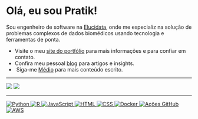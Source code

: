 
# Olá, eu sou Pratik! 
Sou engenheiro de software na [Elucidata](https://elucidata.io/), onde me especializ na solução de problemas complexos de dados biomédicos usando tecnologia e ferramentas de ponta.

- Visite o meu [site do portfólio](https://pr2tik1.github.io/) para mais informações e para confiar em contato.
- Confira meu pessoal [blog](https://pr2tik1.github.io/blog/) para artigos e insights.
- ️ Siga-me [Médio](https://pr2tik1.medium.com/) para mais conteúdo escrito.

---

<p alinhar="centro">
  <img src="https://github-readme-stats.vercel.app/api?nome de usuário = pr2tik1&show_icons = verdade&tema = urso " largura="400">
  <img src="https://github-readme-streak-stats.herokuapp.com?user = pr2tik1&tema = escuro&hide_border = true " largura="400">
</p>

---
<p alinhar="centro">
  <a href="https://www.python.org/" alvo="_em branco">
    <img src="https://img.shields.io/badge/Python-%2314354C.svg?style = quadrado plano&logo = python&logoColor = branco " alt="Python">
  </a>
  <a href="https://www.r-project.org/" alvo="_em branco">
    <img src="https://img.shields.io/badge/R-%23276DC3.svg?style = quadrado plano&logo = R&logoColor = branco " alt="R">
  </a>
  <a href="https://www.javascript.com/" alvo="_em branco">
    <img src="https://img.shields.io/badge/JavaScript-%23F7DF1E.svg?style = quadrado plano&logo = javascript&logoColor = preto " alt="JavaScript">
  </a>
  <a href="https://html.com/" alvo="_em branco">
    <img src="https://img.shields.io/badge/HTML-%23E34F26.svg?style = quadrado plano&logo = html5&logoColor = branco " alt="HTML">
  </a>
  <a href="https://www.w3.org/Style/CSS/Overview.en.html" alvo="_em branco">
    <img src="https://img.shields.io/badge/CSS-%231572B6.svg?style = quadrado plano&logo = css3&logoColor = branco " alt="CSS">
  </a>
  <a href="https://www.docker.com/" alvo="_em branco">
    <img src="https://img.shields.io/badge/Docker-%232496ED.svg?style = quadrado plano&logo = estivador&logoColor = branco " alt="Docker">
  </a>
  <a href="https://github.com/features/actions" alvo="_em branco">
    <img src="https://img.shields.io/badge/GitHub%20Actions-%232671E5.svg?style = quadrado plano&logo = ações do github&logoColor = branco " alt="Ações GitHub">
  </a>
  <a href="https://aws.amazon.com/" alvo="_em branco">
    <img src="https://img.shields.io/badge/AWS-%23FF9900.svg?style = quadrado plano&logo = amazon-aws&logoColor = branco " alt="AWS">
  </a>
</p>
